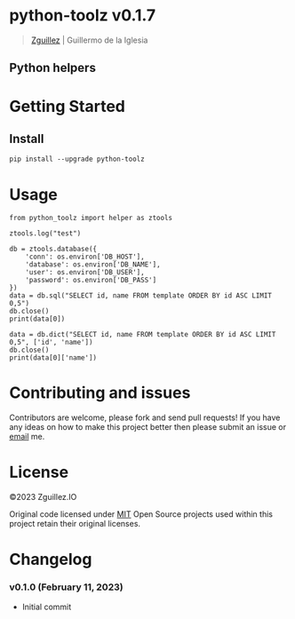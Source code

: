 # python-toolz v0.1.7

> [Zguillez](https://zguillez.io) | Guillermo de la Iglesia

## Python helpers

# Getting Started

## Install

```
pip install --upgrade python-toolz
```

# Usage

```
from python_toolz import helper as ztools

ztools.log("test")
```

```
db = ztools.database({
    'conn': os.environ['DB_HOST'],
    'database': os.environ['DB_NAME'],
    'user': os.environ['DB_USER'],
    'password': os.environ['DB_PASS']
})
data = db.sql("SELECT id, name FROM template ORDER BY id ASC LIMIT 0,5")
db.close()
print(data[0])
```

```
data = db.dict("SELECT id, name FROM template ORDER BY id ASC LIMIT 0,5", ['id', 'name'])
db.close()
print(data[0]['name'])
```

# Contributing and issues

Contributors are welcome, please fork and send pull requests! If you have any ideas on how to make this project better
then please submit an issue or [email](mailto:guillermo@delaiglesia.email) me.

# License

©2023 Zguillez.IO

Original code licensed under [MIT](https://en.wikipedia.org/wiki/MIT_License) Open Source projects used within this
project retain their original licenses.

# Changelog

### v0.1.0 (February 11, 2023)

* Initial commit
